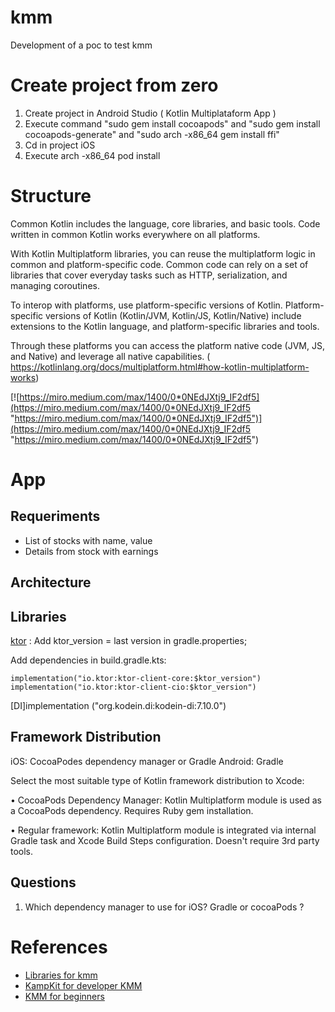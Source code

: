 # kmm
Development of a poc to test kmm

# Create project from zero

1) Create project in Android Studio ( Kotlin Multiplataform App ) 
2) Execute command  "sudo gem install cocoapods"  and "sudo gem install cocoapods-generate" and "sudo arch -x86_64 gem install ffi"
3) Cd in project iOS
4) Execute  arch -x86_64 pod install

# Structure

Common Kotlin includes the language, core libraries, and basic tools. Code written in common Kotlin works everywhere on all platforms.

With Kotlin Multiplatform libraries, you can reuse the multiplatform logic in common and platform-specific code. Common code can rely on a set of libraries that cover everyday tasks such as HTTP, serialization, and managing coroutines.

To interop with platforms, use platform-specific versions of Kotlin. Platform-specific versions of Kotlin (Kotlin/JVM, Kotlin/JS, Kotlin/Native) include extensions to the Kotlin language, and platform-specific libraries and tools.

Through these platforms you can access the platform native code (JVM, JS, and Native) and leverage all native capabilities. ( https://kotlinlang.org/docs/multiplatform.html#how-kotlin-multiplatform-works)

[![https://miro.medium.com/max/1400/0*0NEdJXtj9_IF2df5](https://miro.medium.com/max/1400/0*0NEdJXtj9_IF2df5 "https://miro.medium.com/max/1400/0*0NEdJXtj9_IF2df5")](https://miro.medium.com/max/1400/0*0NEdJXtj9_IF2df5 "https://miro.medium.com/max/1400/0*0NEdJXtj9_IF2df5")

# App 
## Requeriments  
* List of stocks with name, value
* Details from stock with earnings
## Architecture

## Libraries 
 [ktor](https://ktor.io/ "Ktor") :
  Add ktor_version = last version in gradle.properties;
  
  Add dependencies in build.gradle.kts:
  
    implementation("io.ktor:ktor-client-core:$ktor_version")
    implementation("io.ktor:ktor-client-cio:$ktor_version")
    
 [DI]implementation ("org.kodein.di:kodein-di:7.10.0")   
 
 ## Framework Distribution
  iOS:  CocoaPodes dependency manager or Gradle
  Android: Gradle
 
Select the most suitable type of Kotlin framework distribution to Xcode:

• CocoaPods Dependency Manager: Kotlin Multiplatform module is used as a CocoaPods dependency. Requires
Ruby gem installation.

• Regular framework: Kotlin Multiplatform module is integrated via internal Gradle task and Xcode Build Steps
configuration. Doesn't require 3rd party tools.
 




## Questions

1) Which dependency manager to use for iOS? Gradle or cocoaPods ?



# References 
* [Libraries for kmm](https://github.com/AAkira/Kotlin-Multiplatform-Libraries "Libraries for kmm")
* [KampKit for developer KMM](https://github.com/touchlab/KaMPKit "KampKit for developer KMM")
* [KMM for beginners](https://medium.com/RafaelSermenho/kotlin-multiplatform-mobile-922b8c6abc9f "KMM")







